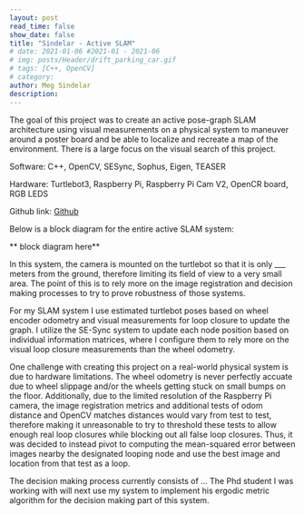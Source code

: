 ```yaml
---
layout: post
read_time: false
show_date: false
title: "Sindelar - Active SLAM"
# date: 2021-01-06 #2021-01 - 2021-06
# img: posts/Header/drift_parking_car.gif
# tags: [C++, OpenCV]
# category: 
author: Meg Sindelar
description: 
---
```

The goal of this project was to create an active pose-graph SLAM architecture using visual measurements on a physical system to maneuver around a poster board and be able 
to localize and recreate a map of the environment. There is a large focus on the visual search of this project.

Software: C++, OpenCV, SESync, Sophus, Eigen, TEASER

Hardware: Turtlebot3, Raspberry Pi, Raspberry Pi Cam V2, OpenCR board, RGB LEDS

Github link: [Github](https://github.com/megsindelar/active_slam)

Below is a block diagram for the entire active SLAM system:

** block diagram here**

In this system, the camera is mounted on the turtlebot so that it is only ___ meters from the ground, therefore limiting its field of view to a very small area. The point of this is to rely more on the image registration and decision making processes to try to prove robustness of those systems.

For my SLAM system I use estimated turtlebot poses based on wheel encoder odometry and visual measurements for loop closure to update the graph. I utilize the SE-Sync system to update each node position based on individual information matrices, where I configure them to rely more on the visual loop closure measurements than the wheel odometry.

One challenge with creating this project on a real-world physical system is due to hardware limitations. The wheel odometry is never perfectly accuate due to wheel slippage and/or the wheels getting stuck on small bumps on the floor. Additionally, due to the limited resolution of the Raspberry Pi camera, the image registration metrics and additional tests of odom distance and OpenCV matches distances would vary from test to test, therefore making it unreasonable to try to threshold these tests to allow enough real loop closures while blocking out all false loop closures. Thus, it was decided to instead pivot to computing the mean-squared error between images nearby the designated looping node and use the best image and location from that test as a loop.  

The decision making process currently consists of ... The Phd student I was working with will next use my system to implement his ergodic metric algorithm for the decision making part of this system.






